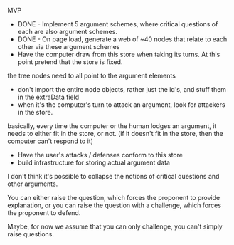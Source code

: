 MVP

- DONE - Implement 5 argument schemes, where critical questions of each are also argument schemes.
- DONE - On page load, generate a web of ~40 nodes that relate to each other via these argument schemes
- Have the computer draw from this store when taking its turns. At this point pretend that the store is fixed. 

the tree nodes need to all point to the argument elements
- don't import the entire node objects, rather just the id's, and stuff them in the extraData field
- when it's the computer's turn to attack an argument, look for attackers in the store. 

basically, every time the computer or the human lodges an argument, it needs to either fit in the store, or not. (if it doesn't fit in the store, then the computer can't respond to it)


- Have the user's attacks / defenses conform to this store
- build infrastructure for storing actual argument data


I don't think it's possible to collapse the notions of critical questions and other arguments. 

You can either raise the question, which forces the proponent to provide explanation, or you can raise the question with a challenge, which forces the proponent to defend. 

Maybe, for now we assume that you can only challenge, you can't simply raise questions. 